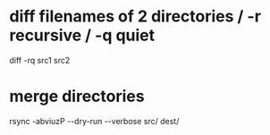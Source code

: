 # diff filenames of 2 directories / -r recursive / -q quiet
diff -rq src1 src2

# merge directories
rsync -abviuzP --dry-run --verbose src/ dest/
